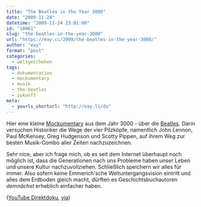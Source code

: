 ```yaml
---
title: "The Beatles in the Year 3000"
date: "2009-11-24"
datetime: "2009-11-24 23:01:00"
id: "10061"
slug: "the-beatles-in-the-year-3000"
url: "https://eay.cc/2009/the-beatles-in-the-year-3000/"
author: "eay"
format: "post"
categories:
  - weltgeschehen
tags:
  - dokumentation
  - mockumentary
  - musik
  - the-beatles
  - zukunft
meta:
  - yourls_shorturl: "http://eay.li/do"
---
```


Hier eine kleine [Mockumentary](//eay.cc/tag/mockumentary/) aus dem Jahr 3000 - über die [Beatles](//eay.cc/tag/beatles/). Darin versuchen Historiker die Wege der vier Pilzköpfe, namentlich John Lennon, Paul McKensey, Greg Hudgenson und Scotty Pippen, auf ihrem Weg zur besten Musik-Combo aller Zeiten nachzuzeichnen.

Sehr nice, aber ich frage mich, ob es seit dem Internet überhaupt noch möglich ist, dass die Generationen nach uns Probleme haben unser Leben und unsere Kultur nachzuvollziehen. Schließlich speichern wir alles für immer. Also sofern keine Emmerich'sche Weltuntergangsvision eintritt und alles dem Erdboden gleich macht, dürften es Geschichtsbuchautoren _demnächst_ erheblich einfacher haben.

 ([YouTube Direktdoku](http://www.youtube.com/watch?v=3Z2vU8M6CYI), [via](http://www.nerdcore.de/wp/2009/11/24/beatles-3000/))
